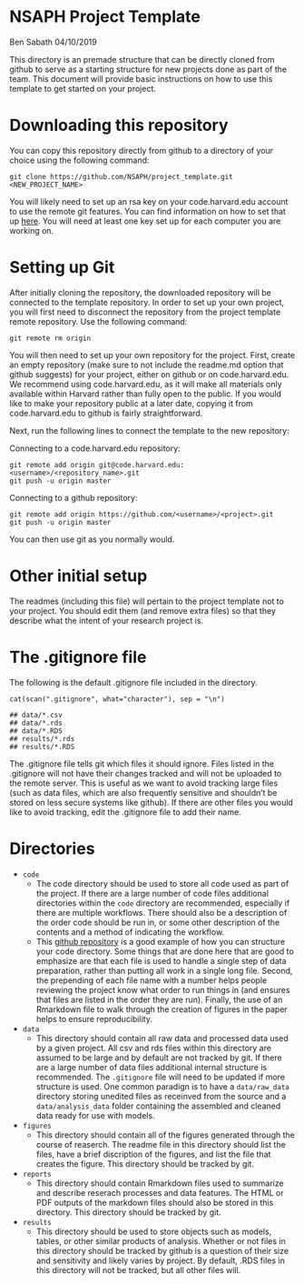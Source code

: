 NSAPH Project Template
================
Ben Sabath
04/10/2019

This directory is an premade structure that can be directly cloned from
github to serve as a starting structure for new projects done as part of
the team. This document will provide basic instructions on how to use
this template to get started on your project.

Downloading this repository
===========================

You can copy this repository directly from github to a directory of your
choice using the following command:

    git clone https://github.com/NSAPH/project_template.git <NEW_PROJECT_NAME>

You will likely need to set up an rsa key on your code.harvard.edu
account to use the remote git features. You can find information on how
to set that up
[here](https://help.github.com/enterprise/2.12/user/articles/adding-a-new-ssh-key-to-your-github-account).
You will need at least one key set up for each computer you are working
on.

Setting up Git
==============

After initially cloning the repository, the downloaded repository will
be connected to the template repository. In order to set up your own
project, you will first need to disconnect the repository from the
project template remote repository. Use the following command:

    git remote rm origin

You will then need to set up your own repository for the project. First,
create an empty repository (make sure to not include the readme.md
option that github suggests) for your project, either on github or on
code.harvard.edu. We recommend using code.harvard.edu, as it will make
all materials only available within Harvard rather than fully open to
the public. If you would like to make your repository public at a later
date, copying it from code.harvard.edu to github is fairly
straightforward.

Next, run the following lines to connect the template to the new
repository:

Connecting to a code.harvard.edu repository:

    git remote add origin git@code.harvard.edu:<username>/<repository_name>.git
    git push -u origin master

Connecting to a github repository:

    git remote add origin https://github.com/<username>/<project>.git
    git push -u origin master

You can then use git as you normally would.

Other initial setup
===================

The readmes (including this file) will pertain to the project template
not to your project. You should edit them (and remove extra files) so
that they describe what the intent of your research project is.

The .gitignore file
===================

The following is the default .gitignore file included in the directory.

    cat(scan(".gitignore", what="character"), sep = "\n")

    ## data/*.csv
    ## data/*.rds
    ## data/*.RDS
    ## results/*.rds
    ## results/*.RDS

The .gitignore file tells git which files it should ignore. Files listed
in the .gitignore will not have their changes tracked and will not be
uploaded to the remote server. This is useful as we want to avoid
tracking large files (such as data files, which are also frequently
sensitive and shouldn’t be stored on less secure systems like github).
If there are other files you would like to avoid tracking, edit the
.gitignore file to add their name.

Directories
===========

-   `code`
    -   The code directory should be used to store all code used as part
        of the project. If there are a large number of code files
        additional directories within the `code` directory are
        recommended, especially if there are multiple workflows. There
        should also be a description of the order code should be run in,
        or some other description of the contents and a method of
        indicating the workflow.
    -   This [github
        repository](https://github.com/covidses/analysis_scripts) is a
        good example of how you can structure your code directory. Some
        things that are done here that are good to emphasize are that
        each file is used to handle a single step of data preparation,
        rather than putting all work in a single long file. Second, the
        prepending of each file name with a number helps people
        reviewing the project know what order to run things in (and
        ensures that files are listed in the order they are run).
        Finally, the use of an Rmarkdown file to walk through the
        creation of figures in the paper helps to ensure
        reproducibility.
-   `data`
    -   This directory should contain all raw data and processed data
        used by a given project. All csv and rds files within this
        directory are assumed to be large and by default are not tracked
        by git. If there are a large number of data files additional
        internal structure is recommended. The `.gitignore` file will
        need to be updated if more structure is used. One common
        paradign is to have a `data/raw_data` directory storing unedited
        files as receinved from the source and a `data/analysis_data`
        folder containing the assembled and cleaned data ready for use
        with models.
-   `figures`
    -   This directory should contain all of the figures generated
        through the course of reaserch. The readme file in this
        directory should list the files, have a brief discription of the
        figures, and list the file that creates the figure. This
        directory should be tracked by git.
-   `reports`
    -   This directory should contain Rmarkdown files used to summarize
        and describe reserach processes and data features. The HTML or
        PDF outputs of the markdown files should also be stored in this
        directory. This directory should be tracked by git.
-   `results`
    -   This directory should be used to store objects such as models,
        tables, or other similar products of analysis. Whether or not
        files in this directory should be tracked by github is a
        question of their size and sensitivity and likely varies by
        project. By default, .RDS files in this directory will not be
        tracked, but all other files will.
